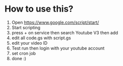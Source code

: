 # How to use this?

1. Open https://www.google.com/script/start/
2. Start scripting
3. press + on service then search Youtube V3 then add
4. edit all code.gs with script.gs
5. edit your video ID
6. Test run then login with your youtube account
7. set cron job
8. done :)
